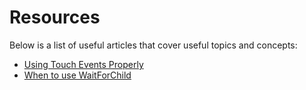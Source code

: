 # Resources
Below is a list of useful articles that cover useful topics and concepts:

- [Using Touch Events Properly](https://devforum.roblox.com/t/psa-using-touchevents-properly/658123)
- [When to use WaitForChild](https://devforum.roblox.com/t/avoiding-using-waitforchild-a-lot-in-gui-scripts/223713/5)
